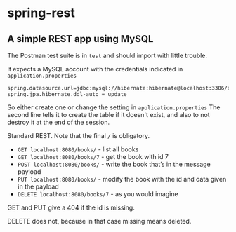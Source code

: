 
# spring-rest
## A simple REST app using MySQL

The Postman test suite is in `test` and should import with little trouble. 

It expects a MySQL account with the credentials indicated in `application.properties`
```
spring.datasource.url=jdbc:mysql://hibernate:hibernate@localhost:3306/books
spring.jpa.hibernate.ddl-auto = update
```
So either create one or change the setting in `application.properties`
The second line tells it to create the table if it doesn't exist, and also to not destroy it at the end of the session.


Standard REST. Note that the final `/` is obligatory.
* `GET localhost:8080/books/` - list all books
* `GET localhost:8080/books/7` - get the book with id 7
* `POST localhost:8080/books/` - write the book that&rsquo;s in the message payload
* `PUT localhost:8080/books/` - modify the book with the id and data given in the payload
* `DELETE localhost:8080/books/7` - as you would imagine

GET and PUT give a 404 if the id is missing. 

DELETE does not, because in that case missing means deleted.  
       


